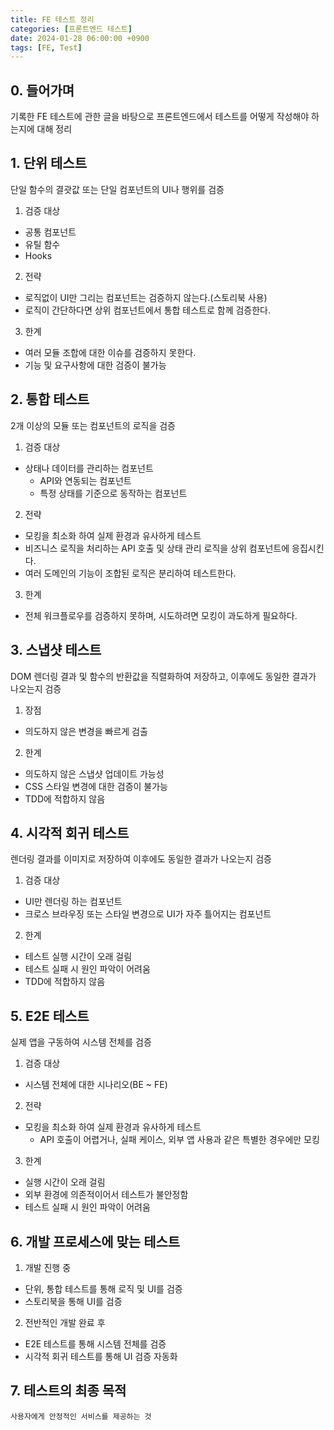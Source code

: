 ```yaml
---
title: FE 테스트 정리
categories: [프론트엔드 테스트]
date: 2024-01-28 06:00:00 +0900
tags: [FE, Test]
---
```


## 0. 들어가며
기록한 FE 테스트에 관한 글을 바탕으로 프론트엔드에서 테스트를 어떻게 작성해야 하는지에 대해 정리

## 1. 단위 테스트
단일 함수의 결괏값 또는 단일 컴포넌트의 UI나 행위를 검증

1. 검증 대상
  - 공통 컴포넌트
  - 유틸 함수
  - Hooks

2. 전략
  - 로직없이 UI만 그리는 컴포넌트는 검증하지 않는다.(스토리북 사용)
  - 로직이 간단하다면 상위 컴포넌트에서 통합 테스트로 함께 검증한다.

3. 한계
  - 여러 모듈 조합에 대한 이슈를 검증하지 못한다.
  - 기능 및 요구사항에 대한 검증이 불가능

## 2. 통합 테스트
2개 이상의 모듈 또는 컴포넌트의 로직을 검증

1. 검증 대상
  - 상태나 데이터를 관리하는 컴포넌트
    - API와 연동되는 컴포넌트
    - 특정 상태를 기준으로 동작하는 컴포넌트

2. 전략
  - 모킹을 최소화 하여 실제 환경과 유사하게 테스트
  - 비즈니스 로직을 처리하는 API 호출 및 상태 관리 로직을 상위 컴포넌트에 응집시킨다.
  - 여러 도메인의 기능이 조합된 로직은 분리하여 테스트한다.

3. 한계
  - 전체 워크플로우를 검증하지 못하며, 시도하려면 모킹이 과도하게 필요하다.

## 3. 스냅샷 테스트
DOM 렌더링 결과 및 함수의 반환값을 직렬화하여 저장하고, 이후에도 동일한 결과가 나오는지 검증

1. 장점
  - 의도하지 않은 변경을 빠르게 검출

2. 한계
  - 의도하지 않은 스냅샷 업데이트 가능성
  - CSS 스타일 변경에 대한 검증이 불가능
  - TDD에 적합하지 않음

## 4. 시각적 회귀 테스트
렌더링 결과를 이미지로 저장하여 이후에도 동일한 결과가 나오는지 검증

1. 검증 대상
  - UI만 렌더링 하는 컴포넌트
  - 크로스 브라우징 또는 스타일 변경으로 UI가 자주 틀어지는 컴포넌트

2. 한계
  - 테스트 실행 시간이 오래 걸림
  - 테스트 실패 시 원인 파악이 어려움
  - TDD에 적합하지 않음

## 5. E2E 테스트
실제 앱을 구동하여 시스템 전체를 검증

1. 검증 대상
  - 시스템 전체에 대한 시나리오(BE ~ FE)

2. 전략
  - 모킹을 최소화 하여 실제 환경과 유사하게 테스트
    - API 호출이 어렵거나, 실패 케이스, 외부 앱 사용과 같은 특별한 경우에만 모킹

3. 한계
  - 실행 시간이 오래 걸림
  - 외부 환경에 의존적이어서 테스트가 불안정함
  - 테스트 실패 시 원인 파악이 어려움

## 6. 개발 프로세스에 맞는 테스트

1. 개발 진행 중
  - 단위, 통합 테스트를 통해 로직 및 UI를 검증
  - 스토리북을 통해 UI를 검증

2. 전반적인 개발 완료 후
  - E2E 테스트를 통해 시스템 전체를 검증
  - 시각적 회귀 테스트를 통해 UI 검증 자동화

## 7. 테스트의 최종 목적
`사용자에게 안정적인 서비스를 제공하는 것`
